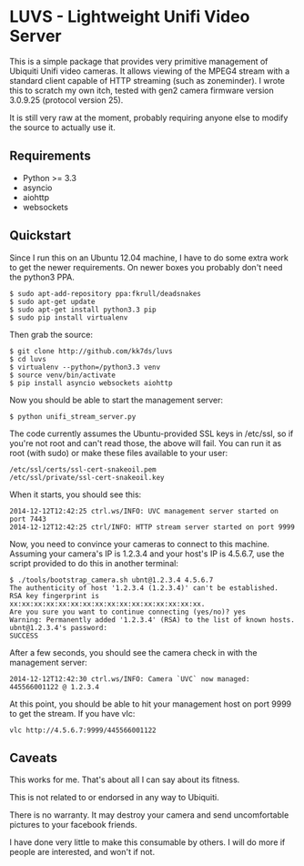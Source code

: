 LUVS - Lightweight Unifi Video Server
=====================================

This is a simple package that provides very primitive management of
Ubiquiti Unifi video cameras. It allows viewing of the MPEG4 stream
with a standard client capable of HTTP streaming (such as
zoneminder). I wrote this to scratch my own itch, tested with gen2
camera firmware version 3.0.9.25 (protocol version 25).

It is still very raw at the moment, probably requiring anyone else to
modify the source to actually use it.

Requirements
------------

* Python >= 3.3
* asyncio
* aiohttp
* websockets

Quickstart
----------

Since I run this on an Ubuntu 12.04 machine, I have to do some extra
work to get the newer requirements. On newer boxes you probably don't
need the python3 PPA.

    $ sudo apt-add-repository ppa:fkrull/deadsnakes
    $ sudo apt-get update
    $ sudo apt-get install python3.3 pip
    $ sudo pip install virtualenv 
 
Then grab the source:

    $ git clone http://github.com/kk7ds/luvs
    $ cd luvs
    $ virtualenv --python=/python3.3 venv
    $ source venv/bin/activate
    $ pip install asyncio websockets aiohttp

Now you should be able to start the management server:

    $ python unifi_stream_server.py

The code currently assumes the Ubuntu-provided SSL keys in /etc/ssl,
so if you're not root and can't read those, the above will fail. You
can run it as root (with sudo) or make these files available to your
user:

    /etc/ssl/certs/ssl-cert-snakeoil.pem
    /etc/ssl/private/ssl-cert-snakeoil.key

When it starts, you should see this:

    2014-12-12T12:42:25 ctrl.ws/INFO: UVC management server started on port 7443
    2014-12-12T12:42:25 ctrl/INFO: HTTP stream server started on port 9999

Now, you need to convince your cameras to connect to this
machine. Assuming your camera's IP is 1.2.3.4 and your host's IP is
4.5.6.7, use the script provided to do this in another terminal:

    $ ./tools/bootstrap_camera.sh ubnt@1.2.3.4 4.5.6.7
    The authenticity of host '1.2.3.4 (1.2.3.4)' can't be established.
    RSA key fingerprint is xx:xx:xx:xx:xx:xx:xx:xx:xx:xx:xx:xx:xx:xx:xx:xx.
    Are you sure you want to continue connecting (yes/no)? yes
    Warning: Permanently added '1.2.3.4' (RSA) to the list of known hosts.
    ubnt@1.2.3.4's password:
    SUCCESS

After a few seconds, you should see the camera check in with the
management server:

    2014-12-12T12:42:30 ctrl.ws/INFO: Camera `UVC` now managed: 445566001122 @ 1.2.3.4

At this point, you should be able to hit your management host on port
9999 to get the stream. If you have vlc:

    vlc http://4.5.6.7:9999/445566001122

Caveats
-------

This works for me. That's about all I can say about its fitness.

This is not related to or endorsed in any way to Ubiquiti.

There is no warranty. It may destroy your camera and send
uncomfortable pictures to your facebook friends.

I have done very little to make this consumable by others. I will do
more if people are interested, and won't if not.
